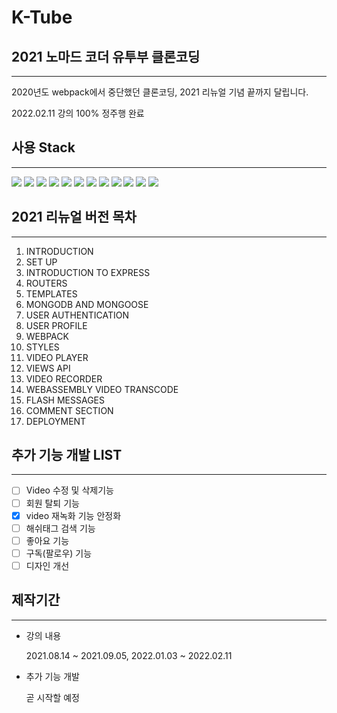 # K-Tube

## 2021 노마드 코더 유투부 클론코딩
---
2020년도 webpack에서 중단했던 클론코딩,
2021 리뉴얼 기념 끝까지 달립니다.

2022.02.11 강의 100% 정주행 완료

## 사용 Stack
---
<img src="https://img.shields.io/badge/HTML5-E34F26?style={스타일}&logo=HTML5&logoColor=ffffff"/>
<img src="https://img.shields.io/badge/Scss-CC6699?style={스타일}&logo=Sass&logoColor=ffffff"/>
<img src="https://img.shields.io/badge/JavaScript-F7DF1E?style={스타일}&logo=JavaScript&logoColor=000000"/>
<img src="https://img.shields.io/badge/Node.js-339933?style={스타일}&logo=Node.js&logoColor=ffffff"/>
<img src="https://img.shields.io/badge/MongoDB-47A248?style={스타일}&logo=MongoDB&logoColor=ffffff"/>
<img src="https://img.shields.io/badge/Pug-A86454?style={스타일}&logo=Pug&logoColor=ffffff"/>
<img src="https://img.shields.io/badge/Webpack-8DD6F9?style={스타일}&logo=Webpack&logoColor=000000"/>
<img src="https://img.shields.io/badge/Babel-F9DC3E?style={스타일}&logo=Babel&logoColor=000000"/>
<img src="https://img.shields.io/badge/Nodemon-76D04B?style={스타일}&logo=Nodemon&logoColor=ffffff"/>
<img src="https://img.shields.io/badge/FFmpeg-007808?style={스타일}&logo=FFmpeg&logoColor=ffffff"/>
<img src="https://img.shields.io/badge/Heroku-430098?style={스타일}&logo=Heroku&logoColor=ffffff"/>
<img src="https://img.shields.io/badge/Amazon S3-569A31?style={스타일}&logo=Amazon S3&logoColor=ffffff"/>


## 2021 리뉴얼 버전 목차
---
1. INTRODUCTION
2. SET UP
3. INTRODUCTION TO EXPRESS
4. ROUTERS
5. TEMPLATES
6. MONGODB AND MONGOOSE
7. USER AUTHENTICATION
8. USER PROFILE
9. WEBPACK
10. STYLES
11. VIDEO PLAYER
12. VIEWS API
13. VIDEO RECORDER
14. WEBASSEMBLY VIDEO TRANSCODE
15. FLASH MESSAGES
16. COMMENT SECTION
17. DEPLOYMENT

## 추가 기능 개발 LIST
---
- [ ] Video 수정 및 삭제기능
- [ ] 회원 탈퇴 기능
- [x] video 재녹화 기능 안정화
- [ ] 해쉬태그 검색 기능
- [ ] 좋아요 기능
- [ ] 구독(팔로우) 기능
- [ ] 디자인 개선
 
## 제작기간
---
* 강의 내용

    2021.08.14 ~ 2021.09.05, 2022.01.03 ~ 2022.02.11
* 추가 기능 개발
    
    곧 시작할 예정